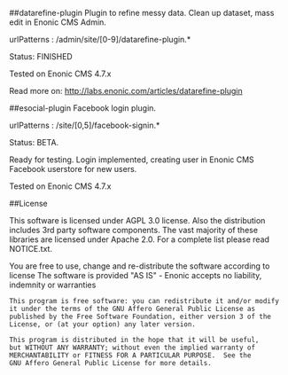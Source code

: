 ##datarefine-plugin
Plugin to refine messy data. Clean up dataset, mass edit in Enonic CMS Admin.

urlPatterns : /admin/site/[0-9]/datarefine-plugin.*

Status: FINISHED

Tested on Enonic CMS 4.7.x

Read more on:
http://labs.enonic.com/articles/datarefine-plugin

##esocial-plugin
Facebook login plugin.

urlPatterns : /site/[0,5]/facebook-signin.*

Status: BETA.

Ready for testing. Login implemented, creating user in Enonic CMS Facebook userstore for new users.

Tested on Enonic CMS 4.7.x

##License

This software is licensed under AGPL 3.0 license. Also the distribution includes 3rd party software components.
The vast majority of these libraries are licensed under Apache 2.0. For a complete list please read NOTICE.txt.

You are free to use, change and re-distribute the software according to license
The software is provided "AS IS" - Enonic accepts no liability, indemnity or warranties

	This program is free software: you can redistribute it and/or modify
	it under the terms of the GNU Affero General Public License as
	published by the Free Software Foundation, either version 3 of the
	License, or (at your option) any later version.

	This program is distributed in the hope that it will be useful,
	but WITHOUT ANY WARRANTY; without even the implied warranty of
	MERCHANTABILITY or FITNESS FOR A PARTICULAR PURPOSE.  See the
	GNU Affero General Public License for more details.
